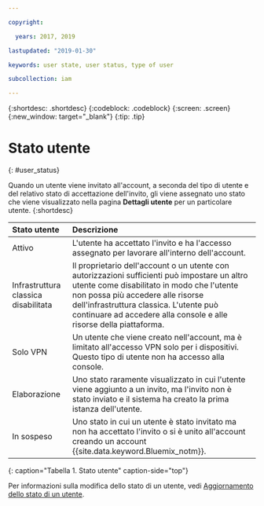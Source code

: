 ```yaml
---

copyright:

  years: 2017, 2019

lastupdated: "2019-01-30"

keywords: user state, user status, type of user

subcollection: iam

---
```


{:shortdesc: .shortdesc}
{:codeblock: .codeblock}
{:screen: .screen}
{:new_window: target="_blank"}
{:tip: .tip}


# Stato utente
{: #user_status}

Quando un utente viene invitato all'account, a seconda del tipo di utente e del relativo stato di accettazione dell'invito, gli viene assegnato uno stato che viene visualizzato nella pagina **Dettagli utente** per un particolare utente.
{:shortdesc}

| Stato utente | Descrizione |
|:-----------|:------------|
| Attivo | L'utente ha accettato l'invito e ha l'accesso assegnato per lavorare all'interno dell'account. |
| Infrastruttura classica disabilitata | Il proprietario dell'account o un utente con autorizzazioni sufficienti può impostare un altro utente come disabilitato in modo che l'utente non possa più accedere alle risorse dell'infrastruttura classica. L'utente può continuare ad accedere alla console e alle risorse della piattaforma. |
| Solo VPN | Un utente che viene creato nell'account, ma è limitato all'accesso VPN solo per i dispositivi. Questo tipo di utente non ha accesso alla console.|
| Elaborazione | Uno stato raramente visualizzato in cui l'utente viene aggiunto a un invito, ma l'invito non è stato inviato e il sistema ha creato la prima istanza dell'utente. |
| In sospeso | Uno stato in cui un utente è stato invitato ma non ha accettato l'invito o si è unito all'account creando un account {{site.data.keyword.Bluemix_notm}}. |
{: caption="Tabella 1. Stato utente" caption-side="top"}

Per informazioni sulla modifica dello stato di un utente, vedi [Aggiornamento dello stato di un utente](/docs/iam?topic=iam-status#status).
